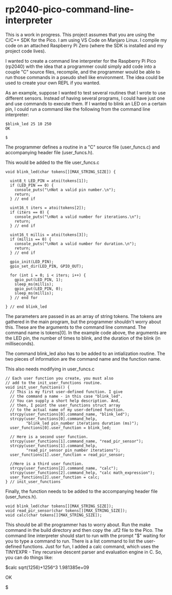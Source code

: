# rp2040-pico-command-line-interpreter

This is a work in progress. This project assumes that you are using the C/C++ SDK for the Pico. I am using VS Code on Manjaro Linux. I compile my code on an attached Raspberry Pi Zero (where the SDK is installed and my project code lives).

I wanted to create a command line interpreter for the Raspberry Pi Pico (rp2040) with the idea that a programmer could simply add code into a couple "C" source files, recompile, and the programmer would be able to run those commands in a pseudo shell like environment. The idea could be used to create your own REPL if you wanted.

As an example, suppose I wanted to test several routines that I wrote to use different sensors. Instead of having several programs, I could have just one and use commands to execute them. If I wanted to blink an LED on a certain pin, I could run a command like the following from the command line interpreter:
```
$blink_led 25 10 250
OK

$
```

The programmer defines a routine in a "C" source file (user_funcs.c) and accompanying header file (user_funcs.h).

This would be added to the file user_funcs.c
```
void blink_led(char tokens[][MAX_STRING_SIZE]) {

  uint8_t LED_PIN = atoi(tokens[1]);
  if (LED_PIN == 0) {
    console_puts("\nNot a valid pin number.\n");
    return;
  } // end if

  uint16_t iters = atoi(tokens[2]);
  if (iters == 0) {
    console_puts("\nNot a valid number for iterations.\n");
    return;
  } // end if

  uint16_t millis = atoi(tokens[3]);
  if (millis == 0) {
    console_puts("\nNot a valid number for duration.\n");
    return;
  } // end if

  gpio_init(LED_PIN);
  gpio_set_dir(LED_PIN, GPIO_OUT);

  for (int i = 0; i < iters; i++) {
    gpio_put(LED_PIN, 1);
    sleep_ms(millis);
    gpio_put(LED_PIN, 0);
    sleep_ms(millis);
  } // end for

} // end blink_led
```
The parameters are passed in as an array of string tokens. The tokens are gathered in the main program, but the programmer shouldn't worry about this. These are the arguments to the command line command. The command name is tokens[0]. In the example code above, the arguments are the LED pin, the number of times to blink, and the duration of the blink (in milliseconds).

The command blink_led also has to be added to an intialization routine. The two pieces of information are the command name and the function name.

This also needs modifying in user_funcs.c
```
// Each user function you create, you must also
// add to the init_user_functions routine.
void init_user_functions() {
  // This is my first user-defined function. I give
  // the command a name - in this case "blink_led".
  // You can supply a short help description. And, 
  // then, I point the user_functions struct array
  // to the actual name of my user-defined function.
  strcpy(user_functions[0].command_name, "blink_led");
  strcpy(user_functions[0].command_help,
         "blink_led pin_number iterations duration (ms)");
  user_functions[0].user_function = blink_led;

  // Here is a second user function.
  strcpy(user_functions[1].command_name, "read_pir_sensor");
  strcpy(user_functions[1].command_help,
         "read_pir_sensor pin_number iterations");
  user_functions[1].user_function = read_pir_sensor;

  //Here is a third user function.
  strcpy(user_functions[2].command_name, "calc");
  strcpy(user_functions[2].command_help, "calc math_expression");
  user_functions[2].user_function = calc;
} // init_user_functions
```

Finally, the function needs to be added to the accompanying header file (user_funcs.h).

```
void blink_led(char tokens[][MAX_STRING_SIZE]);
void read_pir_sensor(char tokens[][MAX_STRING_SIZE]);
void calc(char tokens[][MAX_STRING_SIZE]);

```

This should be all the programmer has to worry about. Run the make command in the build directory and then copy the .uf2 file to the Pico. The command line interpreter should start to run with the prompt "$" waiting for you to type a command to run. There is a list command to list the user-defined functions. Just for fun, I added a calc command, which uses the TINYEXPR - Tiny recursive descent parser and evaluation engine in C. So, you can do things like:

$calc sqrt(1256)+1256^3
1.981385e+09

OK

$


